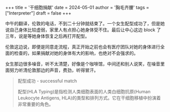 +++
title = '干细胞捐献'
date = 2024-05-01
author = '胸毛齐腰'
tags = ["Interpreter"]
draft = false
+++

中午的翻译，伦敦的电话，不到二十分钟就结束了。一个女生配型成功了，但是她说自己身体比较虚弱，家里人有点担心她身体受不住。最后让中心这边 block 了三年，说是等她身体恢复之后再打开配型。

伦敦这边说，即便是同意走流程，真正开始之前也会有医疗团队对她的身体进行全面的检查的，如果捐献对她的身体有大的影响，也绝对不会强求的。

女生那边很多噪音，听不太清楚，好像是个咖啡馆，中间还和别人说笑，在噪音里面努力听清伦敦那边的声音，费劲，听得冒汗。

> 配型成功 - successful match 
> 
> 配型(HLA Typing)是指检测人类细胞表面的人类白细胞抗原(Human Leukocyte Antigens, HLA)的类型和排列方式。它在干细胞移植中扮演着非常重要的角色。


<!-- created at 2024-05-01T18:55:26:z -->

